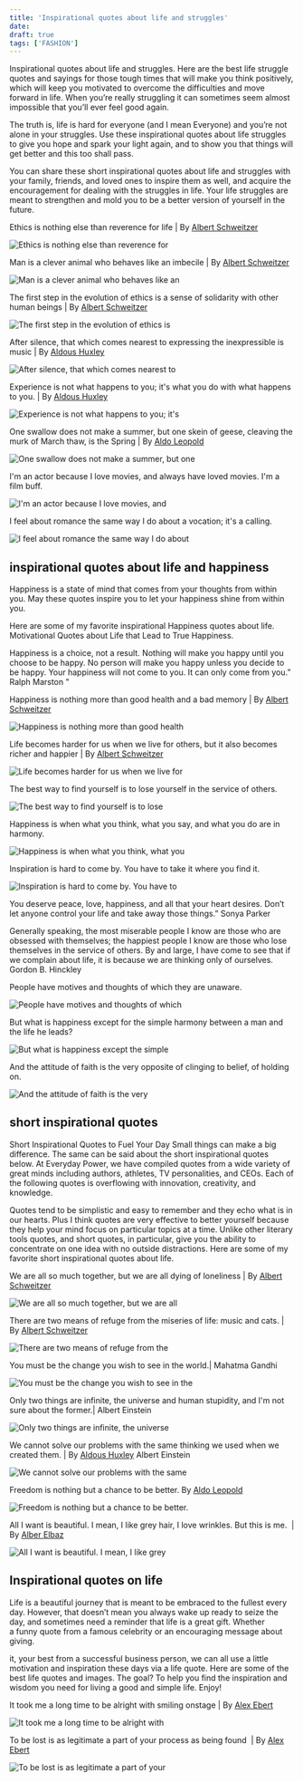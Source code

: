 ```yaml
---
title: 'Inspirational quotes about life and struggles'
date: 
draft: true
tags: ['FASHION']
---
```


Inspirational quotes about life and struggles. Here are the best life struggle quotes and sayings for those tough times that will make you think positively, which will keep you motivated to overcome the difficulties and move forward in life. When you’re really struggling it can sometimes seem almost impossible that you’ll ever feel good again.

The truth is, life is hard for everyone (and I mean Everyone) and you’re not alone in your struggles. Use these inspirational quotes about life struggles to give you hope and spark your light again, and to show you that things will get better and this too shall pass.

You can share these short inspirational quotes about life and struggles with your family, friends, and loved ones to inspire them as well, and acquire the encouragement for dealing with the struggles in life. Your life struggles are meant to strengthen and mold you to be a better version of yourself in the future.

Ethics is nothing else than reverence for life | By [Albert Schweitzer](https://dqote.com/authors/alber-elbaz-quotes)

![Ethics is nothing else than reverence for](https://dqote.com/static/images/20210901/ethics-is-nothing-else-than-reverence-for-930.jpg)

Man is a clever animal who behaves like an imbecile | By [Albert Schweitzer](https://dqote.com/authors/alber-elbaz-quotes)  

![Man is a clever animal who behaves like an](https://dqote.com/static/images/20210902/man-is-a-clever-animal-who-behaves-like-an-931.jpg)

The first step in the evolution of ethics is a sense of solidarity with other human beings | By [Albert Schweitzer](https://dqote.com/authors/alber-elbaz-quotes)

![The first step in the evolution of ethics is](https://dqote.com/static/images/20210901/the-first-step-in-the-evolution-of-ethics-is-923.jpg)

After silence, that which comes nearest to expressing the inexpressible is music | By [Aldous Huxley](https://dqote.com/authors/aldous-huxley-quotes)

![After silence, that which comes nearest to](https://dqote.com/static/images/20210902/after-silence-that-which-comes-nearest-to-955.jpg)

Experience is not what happens to you; it's what you do with what happens to you. | By [Aldous Huxley](https://dqote.com/authors/aldous-huxley-quotes)

![Experience is not what happens to you; it's](https://dqote.com/static/images/20210902/experience-is-not-what-happens-to-you-its-954.jpg)

One swallow does not make a summer, but one skein of geese, cleaving the murk of March thaw, is the Spring | By [Aldo Leopold](https://dqote.com/authors/aldo-leopold-quotes)

![One swallow does not make a summer, but one](https://dqote.com/static/images/20210902/one-swallow-does-not-make-a-summer-but-one-946.jpg)

I'm an actor because I love movies, and always have loved movies. I'm a film buff.

![I'm an actor because I love movies, and](https://dqote.com/static/images/20210902/im-an-actor-because-i-love-movies-and-940.jpg)

I feel about romance the same way I do about a vocation; it's a calling.

![I feel about romance the same way I do about](https://dqote.com/static/images/20210902/i-feel-about-romance-the-same-way-i-do-about-937.jpg)

inspirational quotes about life and happiness
---------------------------------------------

Happiness is a state of mind that comes from your thoughts from within you. May these quotes inspire you to let your happiness shine from within you.

Here are some of my favorite inspirational Happiness quotes about life. Motivational Quotes about Life that Lead to True Happiness.

Happiness is a choice, not a result. Nothing will make you happy until you choose to be happy. No person will make you happy unless you decide to be happy. Your happiness will not come to you. It can only come from you.” Ralph Marston "

Happiness is nothing more than good health and a bad memory | By [Albert Schweitzer](https://dqote.com/authors/alber-elbaz-quotes)

![Happiness is nothing more than good health](https://dqote.com/static/images/20210901/happiness-is-nothing-more-than-good-health-919.jpg)

Life becomes harder for us when we live for others, but it also becomes richer and happier | By [Albert Schweitzer](https://dqote.com/authors/alber-elbaz-quotes)

![Life becomes harder for us when we live for](https://dqote.com/static/images/20210901/life-becomes-harder-for-us-when-we-live-for-920.jpg)

The best way to find yourself is to lose yourself in the service of others.

![The best way to find yourself is to lose](https://dqote.com/static/images/20210726/the-best-way-to-find-yourself-is-to-lose-23029.jpg)

Happiness is when what you think, what you say, and what you do are in harmony.

![Happiness is when what you think, what you](https://dqote.com/static/images/20210726/happiness-is-when-what-you-think-what-you-23026.jpg)

Inspiration is hard to come by. You have to take it where you find it.

![Inspiration is hard to come by. You have to](https://dqote.com/static/images/20210822/inspiration-is-hard-to-come-by-you-have-to-4352.jpg)

You deserve peace, love, happiness, and all that your heart desires. Don’t let anyone control your life and take away those things.” Sonya Parker

Generally speaking, the most miserable people I know are those who are obsessed with themselves; the happiest people I know are those who lose themselves in the service of others. By and large, I have come to see that if we complain about life, it is because we are thinking only of ourselves. Gordon B. Hinckley

People have motives and thoughts of which they are unaware.

![People have motives and thoughts of which](https://dqote.com/static/images/20210831/people-have-motives-and-thoughts-of-which-895.jpg)

But what is happiness except for the simple harmony between a man and the life he leads?

![But what is happiness except the simple](https://dqote.com/static/images/20210828/but-what-is-happiness-except-the-simple-836.jpg)

And the attitude of faith is the very opposite of clinging to belief, of holding on.

![And the attitude of faith is the very](https://dqote.com/static/images/20210826/and-the-attitude-of-faith-is-the-very-781.jpg)

short inspirational quotes
--------------------------

Short Inspirational Quotes to Fuel Your Day Small things can make a big difference. The same can be said about the short inspirational quotes below. At Everyday Power, we have compiled quotes from a wide variety of great minds including authors, athletes, TV personalities, and CEOs. Each of the following quotes is overflowing with innovation, creativity, and knowledge.

Quotes tend to be simplistic and easy to remember and they echo what is in our hearts. Plus I think quotes are very effective to better yourself because they help your mind focus on particular topics at a time. Unlike other literary tools quotes, and short quotes, in particular, give you the ability to concentrate on one idea with no outside distractions. Here are some of my favorite short inspirational quotes about life.

We are all so much together, but we are all dying of loneliness | By [Albert Schweitzer](https://dqote.com/authors/alber-elbaz-quotes)

![We are all so much together, but we are all](https://dqote.com/static/images/20210901/we-are-all-so-much-together-but-we-are-all-922.jpg)

There are two means of refuge from the miseries of life: music and cats. | By [Albert Schweitzer](https://dqote.com/authors/alber-elbaz-quotes)

![There are two means of refuge from the](https://dqote.com/static/images/20210901/there-are-two-means-of-refuge-from-the-916.jpg)

You must be the change you wish to see in the world.| Mahatma Gandhi

![You must be the change you wish to see in the](https://dqote.com/static/images/20210726/you-must-be-the-change-you-wish-to-see-in-the-23031.jpg)

Only two things are infinite, the universe and human stupidity, and I'm not sure about the former.| Albert Einstein

![Only two things are infinite, the universe](https://dqote.com/static/images/20210830/only-two-things-are-infinite-the-universe-875.jpg)

We cannot solve our problems with the same thinking we used when we created them. | By [Aldous Huxley](https://dqote.com/authors/aldous-huxley-quotes) Albert Einstein

![We cannot solve our problems with the same](https://dqote.com/static/images/20210830/we-cannot-solve-our-problems-with-the-same-864.jpg)

Freedom is nothing but a chance to be better. By [Aldo Leopold](https://dqote.com/authors/aldo-leopold-quotes)

![Freedom is nothing but a chance to be better.](https://dqote.com/static/images/20210830/freedom-is-nothing-but-a-chance-to-be-better-855.jpg)

All I want is beautiful. I mean, I like grey hair, I love wrinkles. But this is me.  | By [Alber Elbaz](https://dqote.com/authors/alber-elbaz-quotes)

![All I want is beautiful. I mean, I like grey](https://dqote.com/static/images/20210828/all-i-want-is-beautiful-i-mean-i-like-grey-831.jpg)

Inspirational quotes on life
----------------------------

Life is a beautiful journey that is meant to be embraced to the fullest every day. However, that doesn’t mean you always wake up ready to seize the day, and sometimes need a reminder that life is a great gift. Whether a funny quote from a famous celebrity or an encouraging message about giving.

it, your best from a successful business person, we can all use a little motivation and inspiration these days via a life quote. Here are some of the best life quotes and images. The goal? To help you find the inspiration and wisdom you need for living a good and simple life. Enjoy!

It took me a long time to be alright with smiling onstage | By [Alex Ebert](https://dqote.com/authors/alex-ebert-quotes)

![It took me a long time to be alright with](https://dqote.com/static/images/20210907/it-took-me-a-long-time-to-be-alright-with-1056.jpg)

To be lost is as legitimate a part of your process as being found  | By [Alex Ebert](https://dqote.com/authors/alex-ebert-quotes)  

![To be lost is as legitimate a part of your](https://dqote.com/static/images/20210907/to-be-lost-is-as-legitimate-a-part-of-your-1055.jpg)